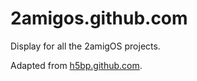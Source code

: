 # 2amigos.github.com

Display for all the 2amigOS projects.

Adapted from [h5bp.github.com](https://github.com/h5bp/h5bp.github.com).
